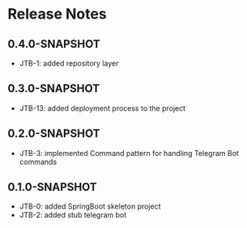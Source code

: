 # Release Notes 

## 0.4.0-SNAPSHOT

* JTB-1: added repository layer

## 0.3.0-SNAPSHOT

* JTB-13: added deployment process to the project

## 0.2.0-SNAPSHOT

* JTB-3: implemented Command pattern for handling Telegram Bot commands

## 0.1.0-SNAPSHOT

* JTB-0: added SpringBoot skeleton project
* JTB-2: added stub telegram bot

